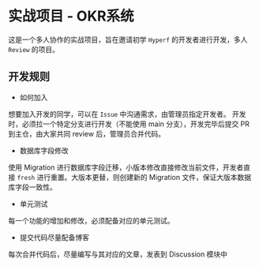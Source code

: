 # 实战项目 - OKR系统

这是一个多人协作的实战项目，旨在邀请初学 `Hyperf` 的开发者进行开发，多人 `Review` 的项目。

## 开发规则

- 如何加入

想要加入开发的同学，可以在 `Issue` 中沟通需求，由管理员指定开发者。
开发时，必须拉一个特定分支进行开发（不能使用 main 分支），开发完毕后提交 PR 到主仓，由大家共同 review 后，管理员合并代码。

- 数据库字段修改

使用 Migration 进行数据库字段迁移，小版本修改直接修改当前文件，开发者直接 `fresh` 进行重置。大版本更替，则创建新的 Migration 文件，保证大版本数据库字段一致性。

- 单元测试

每一个功能的增加和修改，必须配备对应的单元测试。

- 提交代码尽量配备博客

每次合并代码后，尽量编写与其对应的文章，发表到 Discussion 模块中
